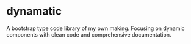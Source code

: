 # dynamatic
A bootstrap type code library of my own making. Focusing on dynamic components with clean code and comprehensive documentation.

